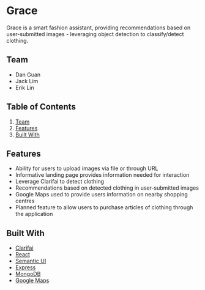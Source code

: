 # Grace

Grace is a smart fashion assistant, providing recommendations based on user-submitted images - leveraging object detection to classify/detect clothing.

## Team
- Dan Guan
- Jack Lim
- Erik Lin

## Table of Contents
1. [Team](#team)
1. [Features](#features)
1. [Built With](#builtwith)

## Features
- Ability for users to upload images via file or through URL
- Informative landing page provides information needed for interaction
- Leverage Clarifai to detect clothing
- Recommendations based on detected clothing in user-submitted images
- Google Maps used to provide users information on nearby shopping centres
- Planned feature to allow users to purchase articles of clothing through the application

## Built With
* [Clarifai](https://clarifai.com/)
* [React](https://reactjs.org/)
* [Semantic UI](http://react.semantic-ui.com/)
* [Express](https://expressjs.com/)
* [MongoDB](https://www.mongodb.com/)
* [Google Maps](https://cloud.google.com/maps-platform/)
